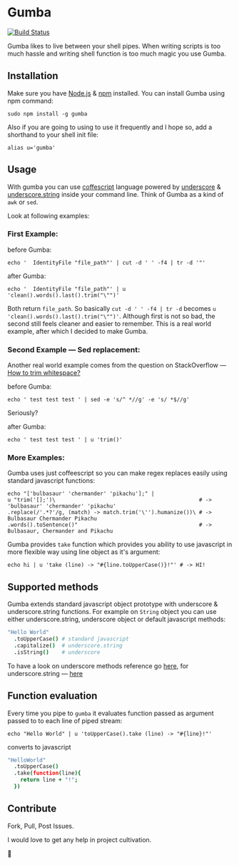 # Gumba
[![Build Status](https://travis-ci.org/welldan97/gumba.png)](https://travis-ci.org/welldan97/gumba)

Gumba likes to live between your shell pipes. When writing scripts is too much
hassle and writing shell function is too much magic you use Gumba.

Installation
------------

Make sure you have [Node.js](http://nodejs.org) & [npm](http://npmjs.org) installed.
You can install Gumba using npm command:

```shell
sudo npm install -g gumba
```

Also if you are going to using to use it frequently and I hope so, add a shorthand to your shell init file:

```shell
alias u='gumba'
``` 

Usage
-----

With gumba you can use [coffescript](http://coffeescript.org) language powered by [underscore](http://documentcloud.github.com/underscore) & [underscore.string](http://epeli.github.com/underscore.string) inside your command line. Think of Gumba as a kind of `awk` or `sed`. 

Look at following examples:

### First Example:

before Gumba:

```shell
echo '  IdentityFile "file_path"' | cut -d ' ' -f4 | tr -d '"'
```

after Gumba:

```shell
echo '  IdentityFile "file_path"' | u 'clean().words().last().trim("\"")'
```

Both return `file_path`. So basically `cut -d ' ' -f4 | tr -d` becomes
`u 'clean().words().last().trim("\"")'`. Although first is not so bad,
the second still feels cleaner and easier to remember. This is a real
world example, after which I decided to make Gumba.

### Second Example — Sed replacement:
Another real world example comes from the question on StackOverflow —
[How to trim whitespace?](http://stackoverflow.com/questions/369758/how-to-trim-whitespace-from-bash-variable)

before Gumba:

```shell
echo ' test test test ' | sed -e 's/^ *//g' -e 's/ *$//g'
```

Seriously?

after Gumba:

```shell
echo ' test test test ' | u 'trim()'
```

### More Examples:

Gumba uses just coffeescript so you can make regex replaces easily
using standard javascript functions:

```shell
echo "['bulbasaur' 'chermander' 'pikachu'];" |
u "trim('[];')\                                             # -> 'bulbasaur' 'chermander' 'pikachu'
.replace(/'.*?'/g, (match) -> match.trim('\'').humanize())\ # -> Bulbasaur Chermander Pikachu
.words().toSentence()"                                      # -> Bulbasaur, Chermander and Pikachu
```

Gumba provides `take` function which provides you ability to use
javascript in more flexible way using line object as it's argument:

```shell
echo hi | u 'take (line) -> "#{line.toUpperCase()}!"' # -> HI!
```

Supported methods
-----------------

Gumba extends standard javascript object prototype with underscore &
underscore.string functions. For example on `String` object you can
use either underscore.string, underscore object or default javascript
methods:

```coffeescript
"Hello World"
  .toUpperCase() # standard javascript
  .capitalize()  # underscore.string
  .isString()    # underscore
```

To have a look on underscore methods reference go [here](http://underscorejs.org),
for underscore.string — [here](https://github.com/epeli/underscore.string)


Function evaluation
-------------------

Every time you pipe to `gumba` it evaluates function passed as argument passed to to each line
of piped stream:

```shell
echo "Hello World" | u 'toUpperCase().take (line) -> "#{line}!"'
```

converts to javascript

```coffeescript
"HelloWorld"
  .toUpperCase()
  .take(function(line){
    return line + "!";
  })
```

Contribute
----------

Fork, Pull, Post Issues.

I would love to get any help in project cultivation.

:sunflower:
